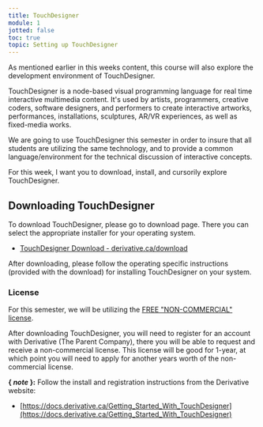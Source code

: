 ```yaml
---
title: TouchDesigner
module: 1
jotted: false
toc: true
topic: Setting up TouchDesigner
---
```


As mentioned earlier in this weeks content, this course will also explore the development environment of TouchDesigner.

TouchDesigner is a node-based visual programming language for real time interactive multimedia content. It's used by artists, programmers, creative coders, software designers, and performers to create interactive artworks, performances, installations, sculptures, AR/VR experiences, as well as fixed-media works.

We are going to use TouchDesigner this semester in order to insure that all students are utilizing the same technology, and to provide a common language/environment for the technical discussion of interactive concepts.

For this week, I want you to download, install, and cursorily explore TouchDesigner.

## Downloading TouchDesigner

To download TouchDesigner, please go to download page. There you can select the appropriate installer for your operating system.

- [TouchDesigner Download - derivative.ca/download](https://derivative.ca/download)

After downloading, please follow the operating specific instructions (provided with the download) for installing TouchDesigner on your system.

### License

For this semester, we will be utilizing the [FREE "NON-COMMERCIAL" license](https://derivative.ca/product/touchdesigner-non-commercial).

After downloading TouchDesigner, you will need to register for an account with Derivative (The Parent Company), there you will be able to request and receive a non-commercial license. This license will be good for 1-year, at which point you will need to apply for another years worth of the non-commercial license.

**{ _note_ }:** Follow the install and registration instructions from the Derivative website:

- [https://docs.derivative.ca/Getting_Started_With_TouchDesigner](https://docs.derivative.ca/Getting_Started_With_TouchDesigner)
